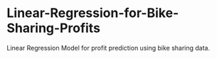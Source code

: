 # Linear-Regression-for-Bike-Sharing-Profits

Linear Regression Model for profit prediction using bike sharing data.
